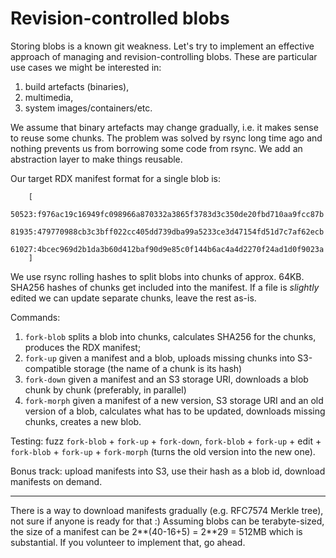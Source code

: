 #   Revision-controlled blobs

Storing blobs is a known git weakness. Let's try to implement 
an effective approach of managing and revision-controlling blobs. 
These are particular use cases we might be interested in:

 1. build artefacts (binaries),
 2. multimedia,
 3. system images/containers/etc.

We assume that binary artefacts may change gradually, i.e. it
makes sense to reuse some chunks. The problem was solved by rsync
long time ago and nothing prevents us from borrowing some code
from rsync. We add an abstraction layer to make things reusable.

Our target RDX manifest format for a single blob is:
````
    [
        50523:f976ac19c16949fc098966a870332a3865f3783d3c350de20fbd710aa9fcc87b
        81935:479770988cb3c3bff022cc405dd739dba99a5233ce3d47154fd51d7c7af62ecb
        61027:4bcec969d2b1da3b60d412baf90d9e85c0f144b6ac4a4d2270f24ad1d0f9023a
    ]
````
We use rsync rolling hashes to split blobs into chunks of approx. 64KB.
SHA256 hashes of chunks get included into the manifest.
If a file is *slightly* edited we can update separate chunks, 
leave the rest as-is.

Commands:

 1. `fork-blob` splits a blob into chunks, calculates SHA256 for the 
    chunks, produces the RDX manifest;
 2. `fork-up` given a manifest and a blob, uploads missing chunks
    into S3-compatible storage (the name of a chunk is its hash)
 3. `fork-down` given a manifest and an S3 storage URI, downloads 
    a blob chunk by chunk (preferably, in parallel)
 4. `fork-morph` given a manifest of a new version, S3 storage 
    URI and an old version of a blob, calculates what has to 
    be updated, downloads missing chunks, creates a new blob.

Testing: fuzz `fork-blob` + `fork-up` + `fork-down`,
`fork-blob` + `fork-up` + edit + `fork-blob` + `fork-up` + 
`fork-morph` (turns the old version into the new one).

Bonus track: upload manifests into S3, use their hash as a blob id,
download manifests on demand.

---

There is a way to download manifests gradually (e.g. RFC7574 Merkle
tree), not sure if anyone is ready for that :) Assuming blobs can
be terabyte-sized, the size of a manifest can be
    2**(40-16+5) = 2**29 = 512MB
which is substantial. If you volunteer to implement that, go ahead. 
